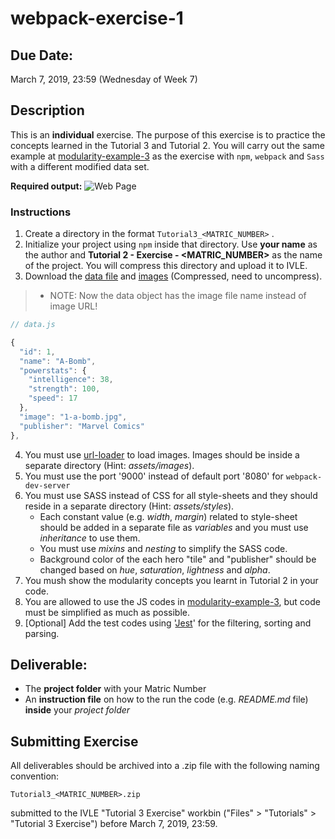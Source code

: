 # webpack-exercise-1

## Due Date:
March 7, 2019, 23:59 (Wednesday of Week 7)

## Description
This is an **individual** exercise. The purpose of this exercise is to practice the concepts learned in the Tutorial 3 and Tutorial 2. You will carry out the same example at [modularity-example-3](https://github.com/janakanuwan/web-page-design/tree/master/modularity-example-3) as the exercise with `npm`, `webpack` and `Sass`  with a different modified data set.

**Required output:**
![Web Page](https://github.com/janakanuwan/web-page-design/blob/master/modularity-example-3/My%20Super%20Heros.png)

### Instructions
1. Create a directory in the format  `Tutorial3_<MATRIC_NUMBER>` .
2. Initialize your project using `npm` inside that directory. Use **your name** as the author and **Tutorial 2 - Exercise - <MATRIC_NUMBER>** as the name of the project. You will compress this directory and upload it to IVLE.
3. Download the [data file](https://github.com/janakanuwan/web-page-design/blob/master/webpack-exercise-1/data/data.js) and [images](https://github.com/janakanuwan/web-page-design/blob/master/webpack-exercise-1/data/images.zip) (Compressed, need to uncompress). 
>- NOTE: Now the data object has the image file name instead of image URL!
```javascript
// data.js

{
  "id": 1,
  "name": "A-Bomb",
  "powerstats": {
    "intelligence": 38,
    "strength": 100,
    "speed": 17
  },
  "image": "1-a-bomb.jpg",
  "publisher": "Marvel Comics"
},

```
4. You must use [url-loader](https://github.com/webpack-contrib/url-loader) to load images. Images should be inside a separate directory (Hint: _assets/images_). 
5. You must use the port '9000' instead of default port '8080' for `webpack-dev-server`
6. You must use SASS instead of CSS for all style-sheets and they should reside in a separate directory (Hint: _assets/styles_).
	- Each constant value (e.g. _width_, _margin_) related to style-sheet should be added in a separate file as _variables_ and you must use _inheritance_ to use them.
	- You must use _mixins_ and _nesting_ to simplify the SASS code.
	- Background color of the each hero "tile" and "publisher" should be changed based on _hue_, _saturation_, _lightness_ and _alpha_.
7. You mush show the modularity concepts you learnt in Tutorial 2 in your code.
8. You are allowed to use the JS codes in [modularity-example-3](https://github.com/janakanuwan/web-page-design/tree/master/modularity-example-3), but code must be simplified as much as possible.
9. [Optional] Add the test codes using '[Jest](https://jestjs.io/docs/en/getting-started)' for the filtering, sorting and parsing.

## Deliverable:
- The **project folder** with your Matric Number
- An **instruction file** on how to the run the code (e.g. _README.md_ file) **inside** your _project folder_

## Submitting Exercise
All deliverables should be archived into a .zip file with the following naming convention:
```
Tutorial3_<MATRIC_NUMBER>.zip
```
submitted to the IVLE "Tutorial 3 Exercise" workbin ("Files" > "Tutorials" > "Tutorial 3 Exercise") before March 7, 2019, 23:59.